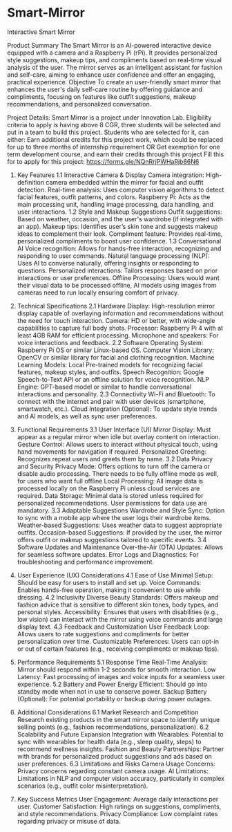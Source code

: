 # Smart-Mirror
Interactive Smart Mirror

Product Summary
The Smart Mirror is an AI-powered interactive device equipped with a camera and a Raspberry Pi (rPi). It provides personalized style suggestions, makeup tips, and compliments based on real-time visual analysis of the user. The mirror serves as an intelligent assistant for fashion and self-care, aiming to enhance user confidence and offer an engaging, practical experience.
Objective
To create an user-friendly smart mirror that enhances the user's daily self-care routine by offering guidance and compliments, focusing on features like outfit suggestions, makeup recommendations, and personalized conversation.

Project Details: Smart Mirror is a project under Innovation Lab. Eligibility criteria to apply is having above 8 CGR, three students will be selected and put in a team to build this project. Students who are selected for it, can either:
Earn additional credits for this project work, which could be replaced for up to three months of internship requirement OR Get exemption for one term development course, and earn their credits through this project 
Fill this for to apply for this project: https://forms.gle/NQnRrjPWHaRjb66N6

1. Key Features
1.1 Interactive Camera & Display
Camera integration: High-definition camera embedded within the mirror for facial and outfit detection.
Real-time analysis: Uses computer vision algorithms to detect facial features, outfit patterns, and colors.
Raspberry Pi: Acts as the main processing unit, handling image processing, data handling, and user interactions.
1.2 Style and Makeup Suggestions
Outfit suggestions: Based on weather, occasion, and the user's wardrobe (if integrated with an app).
Makeup tips: Identifies user’s skin tone and suggests makeup ideas to complement their look.
Compliment feature: Provides real-time, personalized compliments to boost user confidence.
1.3 Conversational AI
Voice recognition: Allows for hands-free interaction, recognizing and responding to user commands.
Natural language processing (NLP): Uses AI to converse naturally, offering insights or responding to questions.
Personalized interactions: Tailors responses based on prior interactions or user preferences.
Offline Processing: Users would want their visual data to be processed offline, AI models using images from cameras need to run locally ensuring comfort of privacy.

2. Technical Specifications
2.1 Hardware
Display: High-resolution mirror display capable of overlaying information and recommendations without the need for touch interaction.
Camera: HD or better, with wide-angle capabilities to capture full body shots.
Processor: Raspberry Pi 4 with at least 4GB RAM for efficient processing.
Microphone and speakers: For voice interactions and feedback.
2.2 Software
Operating System: Raspberry Pi OS or similar Linux-based OS.
Computer Vision Library: OpenCV or similar library for facial and clothing recognition.
Machine Learning Models: Local Pre-trained models for recognizing facial features, makeup styles, and outfits.
Speech Recognition: Google Speech-to-Text API or an offline solution for voice recognition.
NLP Engine: GPT-based model or similar to handle conversational interactions and personality.
2.3 Connectivity
Wi-Fi and Bluetooth: To connect with the internet and pair with user devices (smartphone, smartwatch, etc.).
Cloud Integration (Optional): To update style trends and AI models, as well as sync user preferences.

3. Functional Requirements
3.1 User Interface (UI)
Mirror Display: Must appear as a regular mirror when idle but overlay content on interaction.
Gesture Control: Allows users to interact without physical touch, using hand movements for navigation if required.
Personalized Greeting: Recognizes repeat users and greets them by name.
3.2 Data Privacy and Security
Privacy Mode: Offers options to turn off the camera or disable audio processing. There needs to be fully offline mode as well, for users who want full offline 
Local Processing: All image data is processed locally on the Raspberry Pi unless cloud services are required.
Data Storage: Minimal data is stored unless required for personalized recommendations. User permissions for data use are mandatory.
3.3 Adaptable Suggestions
Wardrobe and Style Sync: Option to sync with a mobile app where the user logs their wardrobe items.
Weather-based Suggestions: Uses weather data to suggest appropriate outfits.
Occasion-based Suggestions: If provided by the user, the mirror offers outfit or makeup suggestions tailored to specific events.
3.4 Software Updates and Maintenance
Over-the-Air (OTA) Updates: Allows for seamless software updates.
Error Logs and Diagnostics: For troubleshooting and performance improvement.

4. User Experience (UX) Considerations
4.1 Ease of Use
Minimal Setup: Should be easy for users to install and set up.
Voice Commands: Enables hands-free operation, making it convenient to use while dressing.
4.2 Inclusivity
Diverse Beauty Standards: Offers makeup and fashion advice that is sensitive to different skin tones, body types, and personal styles.
Accessibility: Ensures that users with disabilities (e.g., low vision) can interact with the mirror using voice commands and large display text.
4.3 Feedback and Customization
User Feedback Loop: Allows users to rate suggestions and compliments for better personalization over time.
Customizable Preferences: Users can opt-in or out of certain features (e.g., receiving compliments or makeup tips).

5. Performance Requirements
5.1 Response Time
Real-Time Analysis: Mirror should respond within 1-2 seconds for smooth interaction.
Low Latency: Fast processing of images and voice inputs for a seamless user experience.
5.2 Battery and Power
Energy Efficient: Should go into standby mode when not in use to conserve power.
Backup Battery (Optional): For potential portability or backup during power outages.

6. Additional Considerations
6.1 Market Research and Competition
Research existing products in the smart mirror space to identify unique selling points (e.g., fashion recommendations, personalization).
6.2 Scalability and Future Expansion
Integration with Wearables: Potential to sync with wearables for health data (e.g., sleep quality, steps) to recommend wellness insights.
Fashion and Beauty Partnerships: Partner with brands for personalized product suggestions and ads based on user preferences.
6.3 Limitations and Risks
Camera Usage Concerns: Privacy concerns regarding constant camera usage.
AI Limitations: Limitations in NLP and computer vision accuracy, particularly in complex scenarios (e.g., outfit color misinterpretation).

7. Key Success Metrics
User Engagement: Average daily interactions per user.
Customer Satisfaction: High ratings on suggestions, compliments, and style recommendations.
Privacy Compliance: Low complaint rates regarding privacy or misuse of data.


